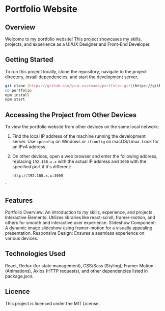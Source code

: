 # Portfolio Website

## Overview

Welcome to my portfolio website! This project showcases my skills, projects, and experience as a UI/UX Designer and Front-End Developer.

## Getting Started

To run this project locally, clone the repository, navigate to the project directory, install dependencies, and start the development server.

 ```bash
git clone [https://github.com/your-username/portfolio.git](https://github.com/RishabhRajSh/My-Portfolio.git)https://github.com/RishabhRajSh/My-Portfolio.git
cd portfolio
npm install
npm start
```

## Accessing the Project from Other Devices

To view the portfolio website from other devices on the same local network:

1. Find the local IP address of the machine running the development server. Use `ipconfig` on Windows or `ifconfig` on macOS/Linux. Look for an IPv4 address.

2. On other devices, open a web browser and enter the following address, replacing `192.168.x.x` with the actual IP address and `3000` with the specified port if it's different:

   ```plaintext
   http://192.168.x.x:3000
`

## Features
Portfolio Overview: An introduction to my skills, experience, and projects.
Interactive Elements: Utilizes libraries like react-scroll, framer-motion, and others for smooth and interactive user experience.
Slideshow Component: A dynamic image slideshow using framer-motion for a visually appealing presentation.
Responsive Design: Ensures a seamless experience on various devices.

## Technologies Used
React, Redux (for state management), CSS/Sass (Styling), Framer Motion (Animations), Axios (HTTP requests), and other dependencies listed in package.json.

## Licence
This project is licensed under the MIT License.

